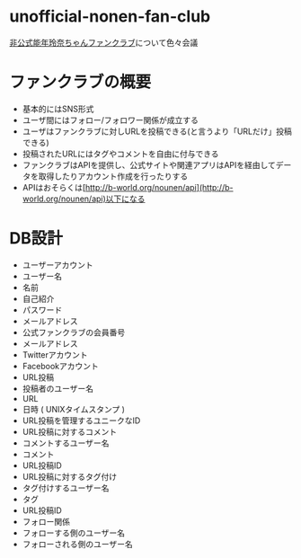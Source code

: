 unofficial-nonen-fan-club
=========================

[非公式能年玲奈ちゃんファンクラブ](http://b-world.org/nounen)について色々会議


# ファンクラブの概要

* 基本的にはSNS形式
* ユーザ間にはフォロー/フォロワー関係が成立する
* ユーザはファンクラブに対しURLを投稿できる(と言うより「URLだけ」投稿できる)
* 投稿されたURLにはタグやコメントを自由に付与できる
* ファンクラブはAPIを提供し、公式サイトや関連アプリはAPIを経由してデータを取得したりアカウント作成を行ったりする
 * APIはおそらくは[http://b-world.org/nounen/api](http://b-world.org/nounen/api)以下になる

# DB設計
* ユーザーアカウント
 * ユーザー名
 * 名前
 * 自己紹介
 * パスワード
 * メールアドレス
 * 公式ファンクラブの会員番号
 * メールアドレス
 * Twitterアカウント
 * Facebookアカウント
* URL投稿
 * 投稿者のユーザー名
 * URL
 * 日時 ( UNIXタイムスタンプ )
 * URL投稿を管理するユニークなID
* URL投稿に対するコメント
 * コメントするユーザー名
 * コメント
 * URL投稿ID
* URL投稿に対するタグ付け
 * タグ付けするユーザー名
 * タグ
 * URL投稿ID
* フォロー関係
 * フォローする側のユーザー名
 * フォローされる側のユーザー名
